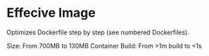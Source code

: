 # Effecive Image

Optimizes Dockerfile step by step (see numbered Dockerfiles).

Size: From 700MB to 130MB Container
Build: From >1m build to <1s
